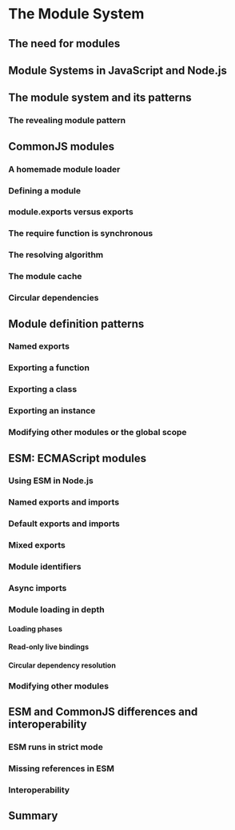 # The Module System

## The need for modules

## Module Systems in JavaScript and Node.js

## The module system and its patterns

### The revealing module pattern

## CommonJS modules

### A homemade module loader

### Defining a module

### module.exports versus exports

### The require function is synchronous

### The resolving algorithm

### The module cache

### Circular dependencies

## Module definition patterns

### Named exports

### Exporting a function

### Exporting a class

### Exporting an instance

### Modifying other modules or the global scope

## ESM: ECMAScript modules

### Using ESM in Node.js

### Named exports and imports

### Default exports and imports

### Mixed exports

### Module identifiers

### Async imports

### Module loading in depth

#### Loading phases

#### Read-only live bindings

#### Circular dependency resolution

### Modifying other modules

## ESM and CommonJS differences and interoperability

### ESM runs in strict mode

### Missing references in ESM

### Interoperability

## Summary
